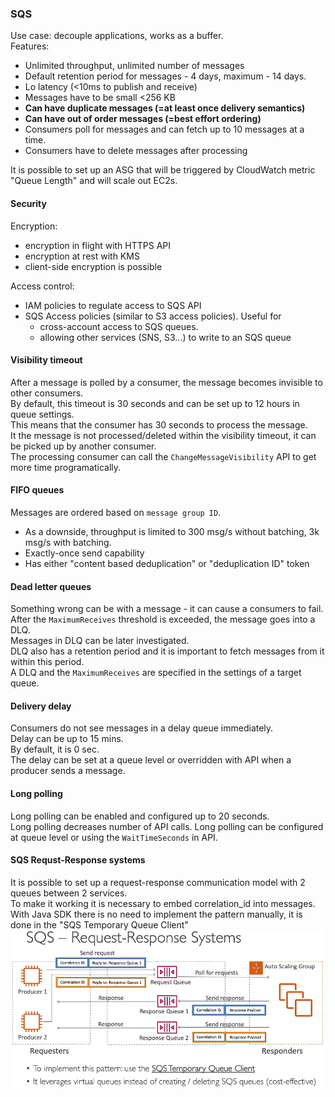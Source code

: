 ### SQS

Use case: decouple applications, works as a buffer.\
Features:
* Unlimited throughput, unlimited number of messages
* Default retention period for messages - 4 days, maximum - 14 days.
* Lo latency (<10ms to publish and receive)
* Messages have to be small <256 KB
* **Can have duplicate messages (=at least once delivery semantics)**
* **Can have out of order messages (=best effort ordering)**
* Consumers poll for messages and can fetch up to 10 messages at a time.
* Consumers have to delete messages after processing

It is possible to set up an ASG that will be triggered by CloudWatch metric "Queue Length" and will scale out EC2s.

#### Security
Encryption:
* encryption in flight with HTTPS API
* encryption at rest with KMS
* client-side encryption is possible

Access control:
* IAM policies to regulate access to SQS API
* SQS Access policies (similar to S3 access policies). Useful for
  * cross-account access to SQS queues.
  * allowing other services (SNS, S3...) to write to an SQS queue

#### Visibility timeout
After a message is polled by a consumer, the message becomes invisible to other consumers.\
By default, this timeout is 30 seconds and can be set up to 12 hours in queue settings.\
This means that the consumer has 30 seconds to process the message.\
It the message is not processed/deleted within the visibility timeout, it can be picked up by another consumer.\
The processing consumer can call the `ChangeMessageVisibility` API to get more time programatically.

#### FIFO queues
Messages are ordered based on `message group ID`.
* As a downside, throughput is limited to 300 msg/s without batching, 3k msg/s with batching.
* Exactly-once send capability
* Has either "content based deduplication" or "deduplication ID" token

#### Dead letter queues
Something wrong can be with a message - it can cause a consumers to fail.\
After the `MaximumReceives` threshold is exceeded, the message goes into a DLQ.\
Messages in DLQ can be later investigated.\
DLQ also has a retention period and it is important to fetch messages from it within this period.\
A DLQ and the `MaximumReceives` are specified in the settings of a target queue.

#### Delivery delay
Consumers do not see messages in a delay queue immediately.\
Delay can be up to 15 mins.\
By default, it is 0 sec.\
The delay can be set at a queue level or overridden with API when a producer sends a message.

#### Long polling
Long polling can be enabled and configured up to 20 seconds.\
Long polling decreases number of API calls.
Long polling can be configured at queue level or using the `WaitTimeSeconds` in API.

#### SQS Requst-Response systems
It is possible to set up a request-response communication model with 2 queues between 2 services.\
To make it working it is necessary to embed correlation_id into messages.\
With Java SDK there is no need to implement the pattern manually, it is done in the "SQS Temporary Queue Client"
![SQS-Request-Response](SQS-Request-Response.png)
